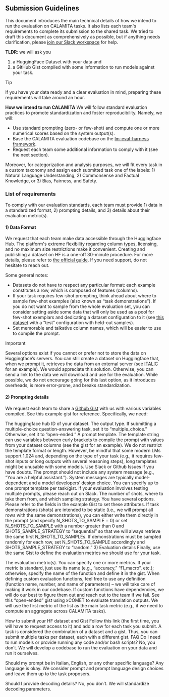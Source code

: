 ## Submission Guidelines

This document introduces the main technical details of how we intend to run the evaluation on CALAMITA tasks. 
It also lists each team's requirements to complete its submission to the shared task. 
We tried to draft this document as comprehensively as possible, but if anything needs clarification, please [join our Slack workspace](https://join.slack.com/t/calamitaworkspace/shared_invite/zt-2ocxq4h3p-h~8aoVqmkWg7ygkTtonQ4Q) for help.

**TLDR**: we will ask you
1. a HuggingFace Dataset with your data and
2. a GitHub Gist compiled with some information to run models against your task.

> [!TIP]
> If you have your data ready and a clear evaluation in mind, preparing these requirements will take around an hour.

**How we intend to run CALAMITA**
We will follow standard evaluation practices to promote standardization and foster reproducibility. Namely, we will:
- Use standard prompting (zero- or few-shot) and compute one or more numerical scores based on the system output(s).
- Base the CALAMITA evaluation codebase on the [lm-eval-harness framework](https://github.com/EleutherAI/lm-evaluation-harness).
- Request each team some additional information to comply with it (see the next section). 

Moreover, for categorization and analysis purposes, we will fit every task in a custom taxonomy and assign each submitted task one of the labels: 1) Natural Language Understanding, 2) Commonsense and Factual Knowledge, or 3) Bias, Fairness, and Safety.

### List of requirements
To comply with our evaluation standards, each team must provide 1) data in a standardized format, 2) prompting details, and 3) details about their evaluation metric(s).    

#### 1) Data Format
We request that each team make data accessible through the Huggingface Hub. 
The platform's extreme flexibility regarding column types, licensing, and no maximum size restrictions make it convenient.
Creating and publishing a dataset on HF is a one-off 30-minute procedure. For more details, please refer to [the official guide](https://huggingface.co/docs/hub/datasets-adding).
If you need support, do not hesitate to reach out.

Some general notes:
- Datasets do not have to respect any particular format: each example constitutes a row, which is composed of features (columns). 
- If your task requires few-shot prompting, think ahead about where to sample few-shot examples (also known as “task demonstrations”). If you do not want to sample from the whole evaluation set, you can consider setting aside some data that will only be used as a pool for few-shot exemplars and dedicating a dataset configuration to it (see [this dataset](https://huggingface.co/datasets/RiTA-nlp/GeNTE_ita-eval) with a “test” configuration with held-out samples).
- Set memorable and talkative column names, which will be easier to use to compile the prompt.

> [!IMPORTANT]
> Several options exist if you cannot or prefer not to store the data on Huggingface’s servers. You can still create a dataset on Huggingface that, when we prompt it, retrieves the data from an external server (see [ITALIC](https://huggingface.co/datasets/RiTA-nlp/ITALIC) for an example). We would appreciate this solution. Otherwise, you can send a link to the data we will download and use for the evaluation. While possible, we do not encourage going for this last option, as it introduces overheads, is more error-prone, and breaks standardization.

#### 2) Prompting details

We request each team to share a [Github Gist](​​https://gist.github.com/) with us with various variables compiled. See this example gist for reference. Specifically, we need:

The huggingface hub ID of your dataset.
The output type. If submitting a multiple-choice question-answering task, set it to “multiple_choice.” Otherwise, set it to “open-ended.”
A prompt template. The template string can use variables between curly brackets to compile the prompt with values from your dataset columns (see the gist for an example).
We do not restrict the template format or length. However, be mindful that some modern LMs support 1,024 and, depending on the type of your task (e.g., it requires few-shot inputs or long outputs with several reasoning steps), long templates might be unusable with some models. Use Slack or Github Issues if you have doubts.
The prompt should not include any system message (e.g., “You are a helpful assistant.”). System messages are typically model-dependent and a model developers’ design choice.
You can specify up to one prompt template per task/gist. If your evaluation involves testing multiple prompts, please reach out on Slack.
The number of shots, where to take them from, and which sampling strategy. You have several options. Please refer to the fields in the example Gist to set these attributes.
If task demonstrations (shots) are intended to be static (i.e., we will prompt all rows with the same demonstrations), you can either write them directly in the prompt (and specify N_SHOTS_TO_SAMPLE = 0) or set N_SHOTS_TO_SAMPLE with a number greater than 0 and SHOTS_SAMPLE_STRATEGY to “sequential” so that we will always retrieve the same first N_SHOTS_TO_SAMPLEs.
If demonstrations must be sampled randomly for each row, set N_SHOTS_TO_SAMPLE accordingly and SHOTS_SAMPLE_STRATEGY to “random.”
3) Evaluation details
Finally, use the same Gist to define the evaluation metrics we should use for your task.

The evaluation metric(s). You can specify one or more metrics. If your metric is standard, just use its name (e.g., “accuracy,” “f1_macro”, etc.); otherwise, specify the name of the function and define it in the gist.
When defining custom evaluation functions, feel free to use any definition (function name, number, and name of parameters) – we will take care of making it work in our codebase. If custom functions have dependencies, we will do our best to figure them out and reach out to the team if we fail. 
 See this “open-ended” gist using xCOMET to evaluate translation outputs. 
We will use the first metric of the list as the main task metric (e.g., if we need to compute an aggregate across CALAMITA tasks). 

How to submit your HF dataset and Gist
Follow this link (the first time, you will have to request access to it) and add a row for each task you submit. A task is considered the combination of a dataset and a gist. Thus, you can submit multiple tasks per dataset, each with a different gist. 
FAQ
Do I need to run models or provide running any code and/or bash scripts?
No, you don’t. We will develop a codebase to run the evaluation on your data and run it ourselves.

Should my prompt be in Italian, English, or any other specific language?
Any language is okay. We consider prompt and prompt language design choices and leave them up to the task proposers.   

Should I provide decoding details?
No, you don’t. We will standardize decoding parameters.
